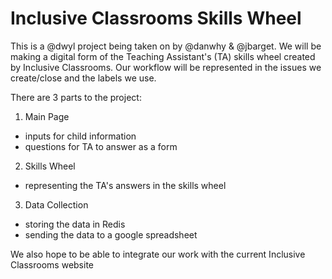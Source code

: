 # Inclusive Classrooms Skills Wheel

This is a @dwyl project being taken on by @danwhy & @jbarget.
We will be making a digital form of the Teaching Assistant's (TA) skills wheel created by Inclusive Classrooms. Our workflow will be represented in the issues we create/close and the labels we use.

There are 3 parts to the project:

1. Main Page
  - inputs for child information
  - questions for TA to answer as a form

2. Skills Wheel
  - representing the TA's answers in the skills wheel

3. Data Collection
  - storing the data in Redis
  - sending the data to a google spreadsheet

We also hope to be able to integrate our work with the current Inclusive Classrooms website
